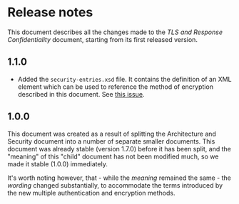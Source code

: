 Release notes
=============

This document describes all the changes made to the *TLS and Response
Confidentiality* document, starting from its first released version.


1.1.0
-----

* Added the `security-entries.xsd` file. It contains the definition of an XML
  element which can be used to reference the method of encryption described
  in this document. See [this
  issue](https://github.com/erasmus-without-paper/ewp-specs-sec-intro/issues/1).


1.0.0
-----

This document was created as a result of splitting the Architecture and
Security document into a number of separate smaller documents. This document
was already stable (version 1.7.0) before it has been split, and the "meaning"
of this "child" document has not been modified much, so we made it stable
(1.0.0) immediately.

It's worth noting however, that - while the *meaning* remained the same - the
*wording* changed substantially, to accommodate the terms introduced by the
new multiple authentication and encryption methods.
